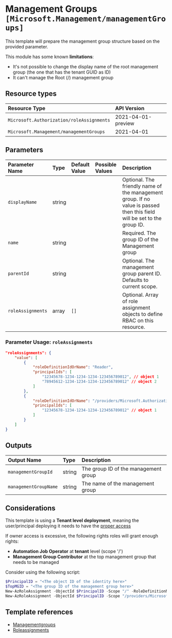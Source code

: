 # Management Groups `[Microsoft.Management/managementGroups]`

This template will prepare the management group structure based on the provided parameter.

This module has some known **limitations**:

- It's not possible to change the display name of the root management group (the one that has the tenant GUID as ID)
- It can't manage the Root (/) management group

## Resource types

| Resource Type | API Version |
| :-- | :-- |
| `Microsoft.Authorization/roleAssignments` | 2021-04-01-preview |
| `Microsoft.Management/managementGroups` | 2021-04-01 |

## Parameters

| Parameter Name | Type | Default Value | Possible Values | Description |
| :-- | :-- | :-- | :-- | :-- |
| `displayName` | string |  |  | Optional. The friendly name of the management group. If no value is passed then this field will be set to the group ID. |
| `name` | string |  |  | Required. The group ID of the Management group |
| `parentId` | string |  |  | Optional. The management group parent ID. Defaults to current scope. |
| `roleAssignments` | array | `[]` |  | Optional. Array of role assignment objects to define RBAC on this resource. |

### Parameter Usage: `roleAssignments`

```json
"roleAssignments": {
    "value": [
        {
            "roleDefinitionIdOrName": "Reader",
            "principalIds": [
                "12345678-1234-1234-1234-123456789012", // object 1
                "78945612-1234-1234-1234-123456789012" // object 2
            ]
        },
        {
            "roleDefinitionIdOrName": "/providers/Microsoft.Authorization/roleDefinitions/c2f4ef07-c644-48eb-af81-4b1b4947fb11",
            "principalIds": [
                "12345678-1234-1234-1234-123456789012" // object 1
            ]
        }
    ]
}
```

## Outputs

| Output Name | Type | Description |
| :-- | :-- | :-- |
| `managementGroupId` | string | The group ID of the management group |
| `managementGroupName` | string | The name of the management group |

## Considerations

This template is using a **Tenant level deployment**, meaning the user/principal deploying it needs to have the [proper access](https://docs.microsoft.com/en-us/azure/azure-resource-manager/templates/deploy-to-tenant#required-access)

If owner access is excessive, the following rights roles will grant enough rights:

- **Automation Job Operator** at **tenant** level (scope '/')
- **Management Group Contributor** at the top management group that needs to be managed

Consider using the following script:

```powershell
$PrincipalID = "<The object ID of the identity here>"
$TopMGID = "<The group ID of the management group here>"
New-AzRoleAssignment -ObjectId $PrincipalID -Scope "/" -RoleDefinitionName "Automation Job Operator"
New-AzRoleAssignment -ObjectId $PrincipalID -Scope "/providers/Microsoft.Management/managementGroups/$TopMGID" -RoleDefinitionName "Management Group Contributor"
```

## Template references

- [Managementgroups](https://docs.microsoft.com/en-us/azure/templates/Microsoft.Management/2021-04-01/managementGroups)
- [Roleassignments](https://docs.microsoft.com/en-us/azure/templates/Microsoft.Authorization/2021-04-01-preview/roleAssignments)
